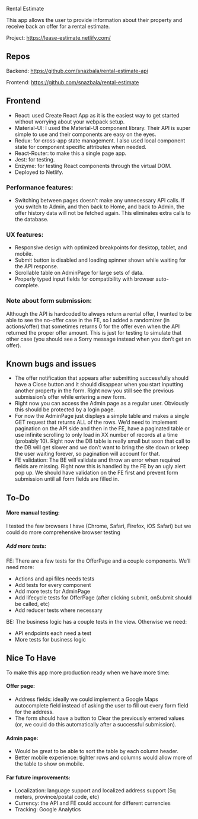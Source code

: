 Rental Estimate

This app allows the user to provide information about their property and receive back an offer for a rental estimate.

Project: https://lease-estimate.netlify.com/ 

## Repos 

Backend: https://github.com/snazbala/rental-estimate-api
  
Frontend: https://github.com/snazbala/rental-estimate

## Frontend
- React: used Create React App as it is the easiest way to get started without worrying about your webpack setup. 
- Material-UI: I used the Material-UI component library. Their API is super simple to use and their components are easy on the eyes. 
- Redux: for cross-app state management. I also used local component state for component specific attributes when needed. 
- React-Router: to make this a single page app.
- Jest: for testing.
- Enzyme: for testing React components through the virtual DOM.
- Deployed to Netlify.

### Performance features: 
- Switching between pages doesn’t make any unnecessary API calls. If you switch to Admin, and then back to Home, and back to Admin, the offer history data will not be fetched again. This eliminates extra calls to the database. 

### UX features: 
- Responsive design with optimized breakpoints for desktop, tablet, and mobile.
- Submit button is disabled and loading spinner shown while waiting for the API response.
- Scrollable table on AdminPage for large sets of data.
- Properly typed input fields for compatibility with browser auto-complete.


### Note about form submission:
Although the API is hardcoded to always return a rental offer, I wanted to be able to see the no-offer case in the FE, so I added a randomizer (in actions/offer) that sometimes returns 0 for the offer even when the API returned the proper offer amount. This is just for testing to simulate that other case (you should see a Sorry message instead when you don’t get an offer).

## Known bugs and issues
- The offer notification that appears after submitting successfully should have a Close button and it should disappear when you start inputting another property in the form. Right now you still see the previous submission’s offer while entering a new form. 
- Right now you can access the Admin page as a regular user. Obviously this should be protected by a login page.
- For now the AdminPage just displays a simple table and makes a single GET request that returns ALL of the rows. We’d need to implement pagination on the API side and then in the FE, have a paginated table or use infinite scrolling to only load in XX number of records at a time (probably 10). Right now the DB table is really small but soon that call to the DB will get slower and we don’t want to bring the site down or keep the user waiting forever, so pagination will account for that.
- FE validation: The BE will validate and throw an error when required fields are missing. Right now this is handled by the FE by an ugly alert pop up. We should have validation on the FE first and prevent form submission until all form fields are filled in.

## To-Do

#### More manual testing: 
I tested the few browsers I have (Chrome, Safari, Firefox, iOS Safari) but we could do more comprehensive browser testing

##### Add more tests: 
FE: There are a few tests for the OfferPage and a couple components. We’ll need more: 
- Actions and api files needs tests
- Add tests for every component
- Add more tests for AdminPage
- Add lifecycle tests for OfferPage (after clicking submit, onSubmit should be called, etc)
- Add reducer tests where necessary

BE: The business logic has a couple tests in the view. Otherwise we need: 
- API endpoints each need a test
- More tests for business logic

## Nice To Have

To make this app more production ready when we have more time: 

#### Offer page:
- Address fields: ideally we could implement a Google Maps autocomplete field instead of asking the user to fill out every form field for the address.
- The form should have a button to Clear the previously entered values (or, we could do this automatically after a successful submission).
#### Admin page: 
- Would be great to be able to sort the table by each column header. 
- Better mobile experience: tighter rows and columns would allow more of the table to show on mobile. 
#### Far future improvements: 
- Localization: language support and localized address support (Sq meters, province/postal code, etc)
- Currency: the API and FE could account for different currencies 
- Tracking: Google Analytics
